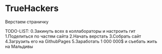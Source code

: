 # TrueHackers
Верстаем страничку

TODO-LIST:
0.Закинуть всех в коллабораторы и настроить гит
1.Поделиться по частям сайта
2.Начать верстать
3.Собрать сайт
4.Загрузить его на GithubPages
5.Заработать 1 000 000$ и съебать жить на Мальдивы
